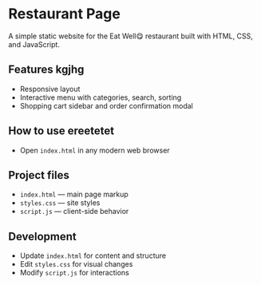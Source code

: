 # Restaurant Page

A simple static website for the Eat Well😋 restaurant built with HTML, CSS, and JavaScript.

## Features kgjhg
- Responsive layout
- Interactive menu with categories, search, sorting
- Shopping cart sidebar and order confirmation modal

## How to use ereetetet
- Open `index.html` in any modern web browser

## Project files
- `index.html` — main page markup
- `styles.css` — site styles
- `script.js` — client-side behavior

## Development
- Update `index.html` for content and structure
- Edit `styles.css` for visual changes
- Modify `script.js` for interactions

